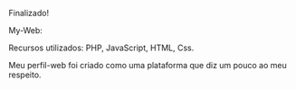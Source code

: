  Finalizado!
 
My-Web:  

Recursos utilizados: PHP, JavaScript, HTML, Css.

Meu perfil-web foi criado como uma plataforma que diz um pouco ao meu respeito.

